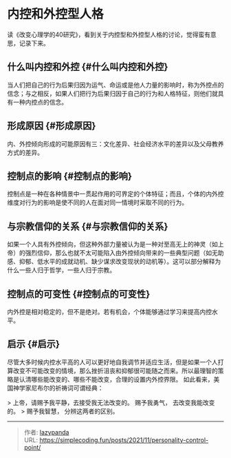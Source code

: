 # 内控和外控型人格


读《改变心理学的40研究》，看到关于内控型和外控型人格的讨论，觉得蛮有意思，记录下来。


## 什么叫内控和外控 {#什么叫内控和外控}

当人们把自己的行为后果归因为运气、命运或是他人力量的影响时，称为外控点的信念；与之相反，如果人们把行为后果归因于自己的行为和人格特征，则他们就具有一种内控点的信念。


## 形成原因 {#形成原因}

内、外控倾向形成的可能原因有三：文化差异、社会经济水平的差异以及父母教养方式的差异。


## 控制点的影响 {#控制点的影响}

控制点是一种在各种情景中一贯起作用的可界定的个体特征；而且，个体的内外控维度对行为的影响是使不同的人在面对同一情境时采取不同的行为。


## 与宗教信仰的关系 {#与宗教信仰的关系}

如果一个人具有外控倾向，但这种外部力量被认为是一种对至高无上的神灵（如上帝）的强烈信仰，那么也就不太可能陷入由外控倾向带来的一些典型问题（如无助感、抑郁、低水平的成就动机、缺少谋求改变现状的动机等）。这可以部分解释为什么一些人归于哲学，一些人归于宗教。


## 控制点的可变性 {#控制点的可变性}

内外控是相对稳定的，但不是绝对。若有机会，个体能够通过学习来提高内控水平。


## 启示 {#启示}

尽管大多时候内控水平高的人可以更好地自我调节并适应生活，但是如果一个人打算改变不可能改变的情境，那么挫折沮丧和抑郁很可能随之而来。所以最理智的策略是认清哪些能改变的、哪些不能改变，合理的设置内外控界限。
如此看来，美国神学家尼布尔的祈祷词可谓经典：

&gt; 上帝，请赐予我平静，去接受我无法改变的。 赐予我勇气， 去改变我能改变的。
&gt; 赐予我智慧， 分辨这两者的区别。


---

> 作者: [lazypanda](https://github.com/wanghuibin0)  
> URL: https://simplecoding.fun/posts/2021/11/personality-control-point/  

